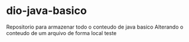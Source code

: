 # dio-java-basico
Repositorio para armazenar todo o conteudo de java basico
Alterando o conteudo de um arquivo de forma local teste 

